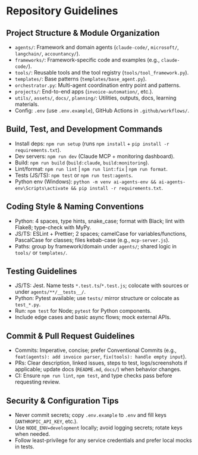 # Repository Guidelines

## Project Structure & Module Organization
- `agents/`: Framework and domain agents (`claude-code/`, `microsoft/`, `langchain/`, `accountancy/`).
- `frameworks/`: Framework-specific code and examples (e.g., `claude-code/`).
- `tools/`: Reusable tools and the tool registry (`tools/tool_framework.py`).
- `templates/`: Base patterns (`templates/base_agent.py`).
- `orchestrator.py`: Multi-agent coordination entry point and patterns.
- `projects/`: End-to-end apps (`invoice-automation/`, etc.).
- `utils/`, `assets/`, `docs/`, `planning/`: Utilities, outputs, docs, learning materials.
- Config: `.env` (use `.env.example`), GitHub Actions in `.github/workflows/`.

## Build, Test, and Development Commands
- Install deps: `npm run setup` (runs `npm install` + `pip install -r requirements.txt`).
- Dev servers: `npm run dev` (Claude MCP + monitoring dashboard).
- Build: `npm run build` (`build:claude`, `build:monitoring`).
- Lint/format: `npm run lint` | `npm run lint:fix` | `npm run format`.
- Tests (JS/TS): `npm test` or `npm run test:agents`.
- Python env (Windows): `python -m venv ai-agents-env && ai-agents-env\Scripts\activate && pip install -r requirements.txt`.

## Coding Style & Naming Conventions
- Python: 4 spaces, type hints, snake_case; format with Black; lint with Flake8; type-check with MyPy.
- JS/TS: ESLint + Prettier; 2 spaces; camelCase for variables/functions, PascalCase for classes; files kebab-case (e.g., `mcp-server.js`).
- Paths: group by framework/domain under `agents/`; shared logic in `tools/` or `templates/`.

## Testing Guidelines
- JS/TS: Jest. Name tests `*.test.ts`/`*.test.js`; colocate with sources or under `agents/**/__tests__/`.
- Python: Pytest available; use `tests/` mirror structure or colocate as `test_*.py`.
- Run: `npm test` for Node; `pytest` for Python components.
- Include edge cases and basic async flows; mock external APIs.

## Commit & Pull Request Guidelines
- Commits: Imperative, concise; prefer Conventional Commits (e.g., `feat(agents): add invoice parser`, `fix(tools): handle empty input`).
- PRs: Clear description, linked issues, steps to test, logs/screenshots if applicable; update docs (`README.md`, `docs/`) when behavior changes.
- CI: Ensure `npm run lint`, `npm test`, and type checks pass before requesting review.

## Security & Configuration Tips
- Never commit secrets; copy `.env.example` to `.env` and fill keys (`ANTHROPIC_API_KEY`, etc.).
- Use `NODE_ENV=development` locally; avoid logging secrets; rotate keys when needed.
- Follow least-privilege for any service credentials and prefer local mocks in tests.
